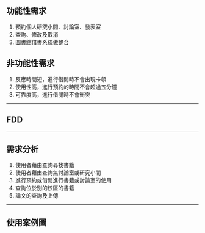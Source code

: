 ## 功能性需求
1. 預約個人研究小間、討論室、發表室  
2. 查詢、修改及取消  
3. 圖書館借書系統做整合  

## 非功能性需求
1. 反應時間短，進行借閱時不會出現卡頓  
2. 使用性高，進行預約的時間不會超過五分鐘  
3. 可靠度高，進行借閱時不會衝突  
---

## FDD


---
## 需求分析
1. 使用者藉由查詢尋找書籍  
2. 使用者藉由查詢無討論室或研究小間  
3. 進行預約或借閱進行書籍或討論室的使用    
4. 查詢位於別的校區的書籍  
5. 論文的查詢及上傳   



---
## 使用案例圖
